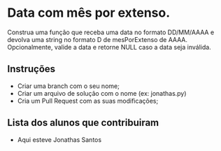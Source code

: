 # Data com mês por extenso. 
Construa uma função que receba uma data no formato DD/MM/AAAA e devolva uma string no formato D de mesPorExtenso de AAAA. Opcionalmente, valide a data e retorne NULL caso a data seja inválida.

## Instruções
- Criar uma branch com o seu nome;
- Criar um arquivo de solução com o nome (ex: jonathas.py)
- Cria um Pull Request com as suas modificações;

## Lista dos alunos que contribuiram
- Aqui esteve Jonathas Santos